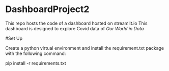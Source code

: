 # DashboardProject2

This repo hosts the code of a dashboard hosted on streamlit.io
This dashboard is designed to explore Covid data of *Our World in Data*

#Set Up

Create a python virtual environment and install the requirement.txt package with the following command:

pip install -r requirements.txt

